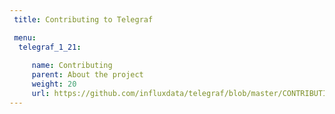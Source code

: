 ```yaml
---
 title: Contributing to Telegraf

 menu:
  telegraf_1_21:
   
     name: Contributing
     parent: About the project
     weight: 20
     url: https://github.com/influxdata/telegraf/blob/master/CONTRIBUTING.md
---
```

